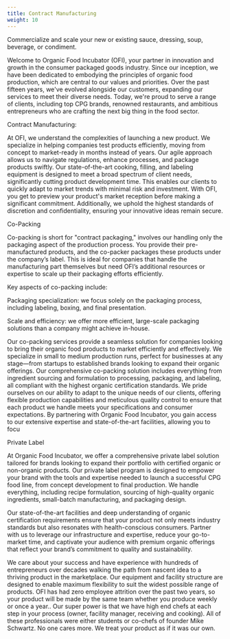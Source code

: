 ```yaml
---
title: Contract Manufacturing
weight: 10
---
```

Commercialize and scale your new or existing sauce, dressing, soup, beverage, or
condiment.

Welcome to Organic Food Incubator (OFI), your partner in innovation and growth in the consumer packaged goods industry. Since our inception, we have been dedicated to embodying the principles of organic food production, which are central to our values and priorities. Over the past fifteen years, we've evolved alongside our customers, expanding our services to meet their diverse needs. Today, we're proud to serve a range of clients, including top CPG brands, renowned restaurants, and ambitious entrepreneurs who are crafting the next big thing in the food sector.

Contract Manufacturing:

At OFI, we understand the complexities of launching a new product. We specialize in helping companies test products efficiently, moving from concept to market-ready in months instead of years. Our agile approach allows us to navigate regulations, enhance processes, and package products swiftly. Our state-of-the-art cooking, filling, and labeling equipment is designed to meet a broad spectrum of client needs, significantly cutting product development time. This enables our clients to quickly adapt to market trends with minimal risk and investment. With OFI, you get to preview your product's market reception before making a significant commitment. Additionally, we uphold the highest standards of discretion and confidentiality, ensuring your innovative ideas remain secure.

Co-Packing

Co-packing is short for "contract packaging," involves our handling only the packaging aspect of the production process. You provide their pre-manufactured products, and the co-packer packages these products under the company’s label. This is ideal for companies that handle the manufacturing part themselves but need OFI’s additional resources or expertise to scale up their packaging efforts efficiently.

Key aspects of co-packing include:

Packaging specialization: we focus solely on the packaging process, including labeling, boxing, and final presentation.

Scale and efficiency: we offer more efficient, large-scale packaging solutions than a company might achieve in-house.

Our co-packing services provide a seamless solution for companies looking to bring their organic food products to market efficiently and effectively. We specialize in small to medium production runs, perfect for businesses at any stage—from startups to established brands looking to expand their organic offerings. Our comprehensive co-packing solution includes everything from ingredient sourcing and formulation to processing, packaging, and labeling, all compliant with the highest organic certification standards. We pride ourselves on our ability to adapt to the unique needs of our clients, offering flexible production capabilities and meticulous quality control to ensure that each product we handle meets your specifications and consumer expectations. By partnering with Organic Food Incubator, you gain access to our extensive expertise and state-of-the-art facilities, allowing you to focu





Private Label

At Organic Food Incubator, we offer a comprehensive private label solution tailored for brands looking to expand their portfolio with certified organic or non-organic products. Our private label program is designed to empower your brand with the tools and expertise needed to launch a successful CPG food line, from concept development to final production. We handle everything, including recipe formulation, sourcing of high-quality organic ingredients, small-batch manufacturing, and packaging design. 

Our state-of-the-art facilities and deep understanding of organic certification requirements ensure that your product not only meets industry standards but also resonates with health-conscious consumers. Partner with us to leverage our infrastructure and expertise, reduce your go-to-market time, and captivate your audience with premium organic offerings that reflect your brand’s commitment to quality and sustainability.





We care about your success and have experience with hundreds of entrepreneurs over decades walking the path from nascent idea to a  thriving product  in the marketplace. Our equipment and facility structure are designed to enable  maximum flexibility to suit the widest possible range of products. OFI has had zero employee attrition over the past two years, so your product will be made by the same team whether you produce weekly or once a year.. Our super power is that we have high end chefs at each step in your process (owner, facility manager, receiving and cooking). All of these professionals were either students or co-chefs of founder Mike Schwartz. No one cares more. We treat your product as if it was our own.
